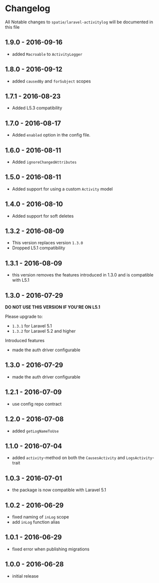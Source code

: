 # Changelog

All Notable changes to `spatie/laravel-activitylog` will be documented in this file

## 1.9.0 - 2016-09-16
- added `Macroable` to `ActivityLogger`

## 1.8.0 - 2016-09-12
- added `causedBy` and `forSubject` scopes

## 1.7.1 - 2016-08-23
- Added L5.3 compatibility

## 1.7.0 - 2016-08-17
- Added `enabled` option in the config file.

## 1.6.0 - 2016-08-11
- Added `ignoreChangedAttributes`

## 1.5.0 - 2016-08-11
- Added support for using a custom `Activity` model

## 1.4.0 - 2016-08-10
- Added support for soft deletes

## 1.3.2 - 2016-08-09
- This version replaces version `1.3.0`
- Dropped L5.1 compatibility

## 1.3.1 - 2016-08-09
- this version removes the features introduced in 1.3.0 and is compatible with L5.1

## 1.3.0 - 2016-07-29

**DO NOT USE THIS VERSION IF YOU'RE ON L5.1**

Please upgrade to:
- `1.3.1` for Laravel 5.1
- `1.3.2` for Laravel 5.2 and higher

Introduced features
- made the auth driver configurable

## 1.3.0 - 2016-07-29

- made the auth driver configurable

## 1.2.1 - 2016-07-09

- use config repo contract

## 1.2.0 - 2016-07-08

- added `getLogNameToUse`

## 1.1.0 - 2016-07-04

- added `activity`-method on both the `CausesActivity` and `LogsActivity`-trait

## 1.0.3 - 2016-07-01

- the package is now compatible with Laravel 5.1

## 1.0.2 - 2016-06-29

- fixed naming of `inLog` scope
- add `inLog` function alias

## 1.0.1 - 2016-06-29

- fixed error when publishing migrations

## 1.0.0 - 2016-06-28

- initial release
